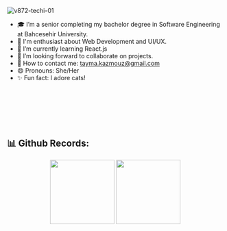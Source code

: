 ![v872-techi-01](https://user-images.githubusercontent.com/80001459/135302102-7f165e34-bdaf-4bd8-8d71-e5af7111f359.jpg)


- 🎓 I’m a senior completing my bachelor degree in Software Engineering at Bahcesehir University.
- 🤩 I'm enthusiast about Web Development and UI/UX.
- 🌱 I’m currently learning React.js
- 👯 I’m looking forward to collaborate on projects.
- 📧 How to contact me: tayma.kazmouz@gmail.com
- 😄 Pronouns: She/Her
- ✨ Fun fact: I adore cats!


## <br/><br/><br/><br/>📊 Github Records:
<div align= "center">
  <img height= "150" src="https://github-readme-stats.vercel.app/api?username=Tayma-Kazmouz&theme=buefy&show_icons=true&include_all_commits=true&count_private=true" />
  <img height= "150" src="https://github-readme-stats.vercel.app/api/top-langs/?username=Tayma-Kazmouz&theme=buefy&layout=compact&count_private=true" />
</div>
